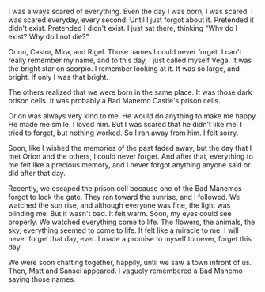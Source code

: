I was always scared of everything. Even the day I was born, I was scared. I was scared everyday, every second. Until I just forgot about it. Pretended it didn't exist. Pretended I didn't exist. I just sat there, thinking "Why do I exist? Why do I not die?" 

Orion, Castor, Mira, and Rigel. Those names I could never forget. I can't really remember my name, and to this day, I just called myself Vega. It was the bright star on scorpio. I remember looking at it. It was so large, and bright. If only I was that bright.

The others realized that we were born in the same place. It was those dark prison cells. It was probably a Bad Manemo Castle's prison cells.

Orion was always very kind to me. He would do anything to make me happy. He made me smile. I loved him. But I was scared that he didn't like me. I tried to forget, but nothing worked. So I ran away from him. I felt sorry.

Soon, like I wished the memories of the past faded away, but the day that I met Orion and the others, I could never forget. And after that, everything to me felt like a precious memory, and I never forgot anything anyone said or did after that day.

Recently, we escaped the prison cell because one of the Bad Manemos forgot to lock the gate. They ran toward the sunrise, and I followed. We watched the sun rise, and although everyone was fine, the light was blinding me. But it wasn't bad. It felt warm. Soon, my eyes could see properly. We watched everything come to life. The flowers, the animals, the sky, everything seemed to come to life. It felt like a miracle to me. I will never forget that day, ever. I made a promise to myself to never, forget this day.

We were soon chatting together, happily, until we saw a town infront of us. Then, Matt and Sansei appeared. I vaguely remembered a Bad Manemo saying those names.
